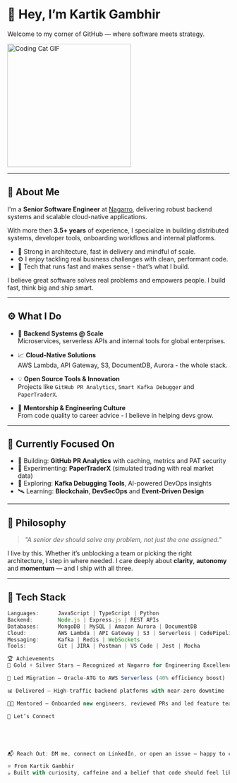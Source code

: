 # 👋 Hey, I’m Kartik Gambhir

Welcome to my corner of GitHub — where software meets strategy.

<img src="https://media.giphy.com/media/JIX9t2j0ZTN9S/giphy.gif" width="280" alt="Coding Cat GIF" />

---

## 💼 About Me

I'm a **Senior Software Engineer** at [Nagarro](https://www.nagarro.com/), delivering robust backend systems and scalable cloud-native applications.

With more then **3.5+ years** of experience, I specialize in building distributed systems, developer tools, onboarding workflows and internal platforms.

- 🧠 Strong in architecture, fast in delivery and mindful of scale.  
- ⚙️ I enjoy tackling real business challenges with clean, performant code.  
- 🚀 Tech that runs fast and makes sense - that’s what I build.

I believe great software solves real problems and empowers people. I build fast, think big and ship smart.

---

## ⚙️ What I Do

- 🔁 **Backend Systems @ Scale**  
  Microservices, serverless APIs and internal tools for global enterprises.

- 📈 **Cloud-Native Solutions**  
  AWS Lambda, API Gateway, S3, DocumentDB, Aurora - the whole stack.

- 💡 **Open Source Tools & Innovation**  
  Projects like `GitHub PR Analytics`, `Smart Kafka Debugger` and `PaperTraderX`.

- 🤖 **Mentorship & Engineering Culture**  
  From code quality to career advice - I believe in helping devs grow.

---

## 🧠 Currently Focused On

- 🔨 Building: **GitHub PR Analytics** with caching, metrics and PAT security  
- 📱 Experimenting: **PaperTraderX** (simulated trading with real market data)  
- 🧰 Exploring: **Kafka Debugging Tools**, AI-powered DevOps insights  
- 🛰️ Learning: **Blockchain**, **DevSecOps** and **Event-Driven Design**

---

## 🧭 Philosophy

> *"A senior dev should solve any problem, not just the one assigned."*

I live by this. Whether it’s unblocking a team or picking the right architecture, I step in where needed. I care deeply about **clarity**, **autonomy** and **momentum** — and I ship with all three.

---

## 🧰 Tech Stack

```ts
Languages:      JavaScript | TypeScript | Python  
Backend:        Node.js | Express.js | REST APIs  
Databases:      MongoDB | MySQL | Amazon Aurora | DocumentDB  
Cloud:          AWS Lambda | API Gateway | S3 | Serverless | CodePipeline  
Messaging:      Kafka | Redis | WebSockets  
Tools:          Git | JIRA | Postman | VS Code | Jest | Mocha

🏆 Achievements
🥇 Gold + Silver Stars – Recognized at Nagarro for Engineering Excellence

🚀 Led Migration – Oracle-ATG to AWS Serverless (40% efficiency boost)

📊 Delivered – High-traffic backend platforms with near-zero downtime

👨‍🏫 Mentored – Onboarded new engineers, reviewed PRs and led feature teams

🔗 Let’s Connect





📬 Reach Out: DM me, connect on LinkedIn, or open an issue — happy to collab or brainstorm 🚀

⭐ From Kartik Gambhir
☕ Built with curiosity, caffeine and a belief that code should feel like magic.
